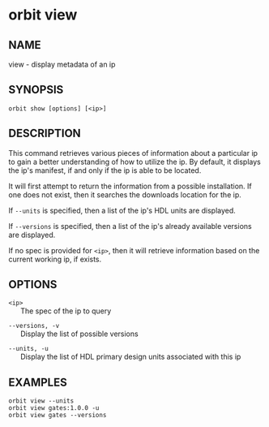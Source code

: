 # __orbit view__

## __NAME__

view - display metadata of an ip

## __SYNOPSIS__

```
orbit show [options] [<ip>]
```

## __DESCRIPTION__

This command retrieves various pieces of information about a particular ip to
gain a better understanding of how to utilize the ip. By default, it displays
the ip's manifest, if and only if the ip is able to be located.

It will first attempt to return the information from a possible installation. If
one does not exist, then it searches the downloads location for the ip.

If `--units` is specified, then a list of the ip's HDL units are displayed.

If `--versions` is specified, then a list of the ip's already available versions
are displayed.

If no spec is provided for `<ip>`, then it will retrieve information based on the
current working ip, if exists.

## __OPTIONS__

`<ip>`  
      The spec of the ip to query

`--versions, -v`  
      Display the list of possible versions

`--units, -u`  
      Display the list of HDL primary design units associated with this ip

## __EXAMPLES__

```
orbit view --units
orbit view gates:1.0.0 -u
orbit view gates --versions
```

